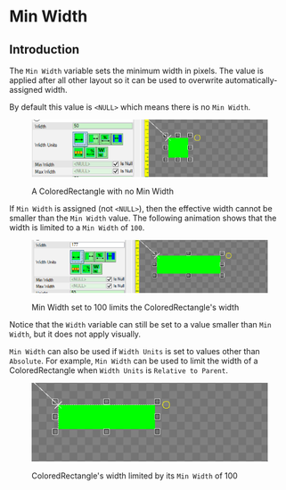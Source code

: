 # Min Width

## Introduction

The `Min Width` variable sets the minimum width in pixels. The value is applied after all other layout so it can be used to overwrite automatically-assigned width.

By default this value is `<NULL>` which means there is no `Min Width`.

<figure><img src="../../../.gitbook/assets/15_07 27 03.gif" alt=""><figcaption><p>A ColoredRectangle with no Min Width</p></figcaption></figure>

If `Min Width` is assigned (not `<NULL>`), then the effective width cannot be smaller than the `Min Width` value. The following animation shows that the width is limited to a `Min Width` of `100`.

<figure><img src="../../../.gitbook/assets/15_07 28 16.gif" alt=""><figcaption><p>Min Width set to 100 limits the ColoredRectangle's width</p></figcaption></figure>

Notice that the `Width` variable can still be set to a value smaller than `Min Width`, but it does not apply visually.

`Min Width` can also be used if `Width Units` is set to values other than `Absolute`. For example, `Min Width` can be used to limit the width of a ColoredRectangle when `Width Units` is `Relative to Parent`.

<figure><img src="../../../.gitbook/assets/15_07 30 20.gif" alt=""><figcaption><p>ColoredRectangle's width limited by its <code>Min Width</code> of 100</p></figcaption></figure>

